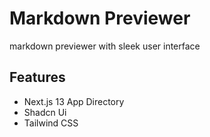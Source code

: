 # Markdown Previewer

markdown previewer with sleek user interface

## Features

- Next.js 13 App Directory
- Shadcn Ui
- Tailwind CSS
